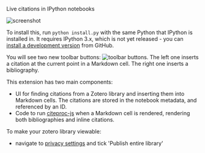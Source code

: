 Live citations in IPython notebooks

![screenshot](search_screenshot.png)

To install this, run `python install.py` with the same Python that IPython is
installed in. It requires IPython 3.x, which is not yet released - you can
[install a development version](https://github.com/ipython/ipython/#development-installation)
from GitHub.

You will see two new toolbar buttons: ![toolbar buttons](toolbar_buttons.png).
The left one inserts a citation at the current point in a Markdown cell.
The right one inserts a bibliography.

This extension has two main components:
- UI for finding citations from a Zotero library and inserting them into Markdown cells.
  The citations are stored in the notebook metadata, and referenced by an ID.
- Code to run [citeproc-js](https://bitbucket.org/fbennett/citeproc-js/wiki/Home) when a Markdown cell is rendered, rendering both bibliographies and inline citations.

To make your zotero library viewable:
 - navigate to [privacy settings](https://www.zotero.org/settings/privacy) and tick 'Publish entire library'

